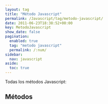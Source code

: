 ```yaml
---
layout: tag
title: "Método Javascript"
permalink: /Javascript/tag/metodo-javascript/
date: 2011-06-23T18:38:52+00:00
key: MetodoJavascript
show_date: false
pagination: 
  enabled: true
  tag: "metodo javascript"
  permalink: /:num/    
sidebar:
  nav: javascript
aside:
  toc: true
---
```


Todas los métodos Javascript:
<h2>Métodos</h2>